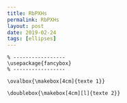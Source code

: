 ```yaml
---
title: RbPXHs
permalink: RbPXHs
layout: post
date: 2019-02-24
tags: [ellipses]
---
```


```latex% Dans le préambule
% -----------------
\usepackage{fancybox}
% -----------------

\ovalbox{\makebox[4cm]{texte 1}}

\doublebox{\makebox[4cm][l]{texte 2}}
```